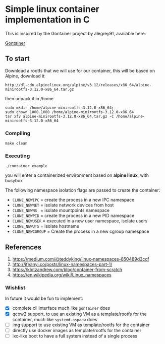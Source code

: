 # Simple linux container implementation in C

This is inspired by the Gontainer project by alegrey91, available here:

[Gontainer](https://github.com/alegrey91/Gontainer)

## To start

Download a rootfs that we will use for our container, this will be based on Alpine,
download it:

`http://dl-cdn.alpinelinux.org/alpine/v3.12/releases/x86_64/alpine-minirootfs-3.12.0-x86_64.tar.gz`

then unpack it in /home

```
sudo mkdir /home/alpine-minirootfs-3.12.0-x86_64; 
sudo chown 1000.1000 /home/alpine-minirootfs-3.12.0-x86_64
tar xfv alpine-minirootfs-3.12.0-x86_64.tar.gz -C /home/alpine-minirootfs-3.12.0-x86_64
```
### Compiling

`make clean`

### Executing

`./container_example`

you will enter a containerized environment based on **alpine linux**, with busybox

The following namespace isolation flags are passed to create the container:

   *    `CLONE_NEWIPC`    = create the process in a new IPC namespace
   *    `CLONE_NEWNET`    = isolate network devices from host
   *    `CLONE_NEWNS `    = isolate mountpoints namespace
   *    `CLONE_NEWPID`    = create the process in a new PID namespace
   *    `CLONE_NEWUSER`   = executed in a new user namespace, isolate users
   *    `CLONE_NEWUTS`    = isolate hostname
   *    `CLONE_NEWCGROUP` = Create the process in a new cgroup namespace




## References

1. https://medium.com/@teddyking/linux-namespaces-850489d3ccf
3. http://ifeanyi.co/posts/linux-namespaces-part-1/
4. https://klotzandrew.com/blog/container-from-scratch
6. https://en.wikipedia.org/wiki/Linux_namespaces

### Wishlist

In future it would be fun to implement:

- [x] complete cli interface much like `gontainer` does
- [x] qcow2 support, to use an existing VM as a template/rootfs for the container, much like `systemd-nspanw` does
- [ ] img support to use existing VM as template/rootfs for the container
- [ ] directly use docker images as template/rootfs for the container
- [ ] lxc-like boot to have a full system instead of a single process
